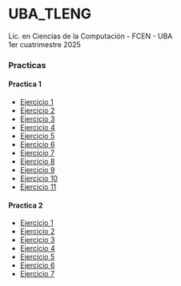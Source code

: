 # UBA_TLENG
Lic. en Ciencias de la Computación - FCEN - UBA\
1er cuatrimestre 2025

### Practicas
#### Practica 1
- [Ejercicio 1](./p1/e1.md)
- [Ejercicio 2](./p1/e2.md)
- [Ejercicio 3](./p1/e3.md)
- [Ejercicio 4](./p1/e4.md)
- [Ejercicio 5](./p1/e5.md)
- [Ejercicio 6](./p1/e6.md)
- [Ejercicio 7](./p1/e7.md)
- [Ejercicio 8](./p1/e8.md)
- [Ejercicio 9](./p1/e9.md)
- [Ejercicio 10](./p1/e10.md)
- [Ejercicio 11](./p1/e11.md)
#### Practica 2
- [Ejercicio 1](./p2/e1.png)
- [Ejercicio 2](./p2/e2.png)
- [Ejercicio 3](./p2/e3.png)
- [Ejercicio 4](./p2/e4.md)
- [Ejercicio 5](./p2/e5.md)
- [Ejercicio 6](./p2/e6.md)
- [Ejercicio 7](./p2/e7.png)